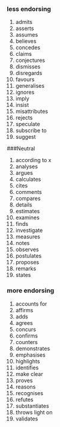### less endorsing
1. admits
2. asserts
3. assumes
4. believes
5. concedes
6. claims
7. conjectures
8. dismisses
9. disregards
10. favours
11. generalises
12. ignores
13. imply
14. insist
15. misattributes
16. rejects
17. speculate
18. subscribe to
19. suggest

###Neutral
1. according to x
2. analyses
3. argues
4. calculates
5. cites
6. comments
7. compares
8. details
9. estimates
10. examines
11. finds
12. investigate
13. measures
14. notes
15. observes
16. postulates
17. proposes
18. remarks
19. states

### more endorsing
1. accounts for
2. affirms
3. adds
4. agrees
5. concurs
6. confirms
7. counters
8. demonstrates
9. emphasises
10. highlights
11. identifies
13. make clear
14. proves
15. reasons
16. recognises
17. refutes
18. substantiates
19. throws light on
20. validates

